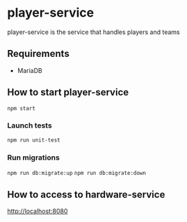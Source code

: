 # player-service

player-service is the service that handles players and teams

## Requirements

- MariaDB

## How to start player-service

`npm start`

### Launch tests

`npm run unit-test`

### Run migrations

`npm run db:migrate:up`
`npm run db:migrate:down`

## How to access to hardware-service
[http://localhost:8080](http://localhost:8080)
